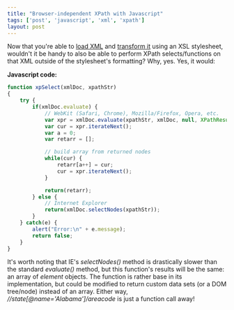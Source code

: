 ```yaml
---
title: "Browser-independent XPath with Javascript"
tags: ['post', 'javascript', 'xml', 'xpath']
layout: post
---
```


Now that you're able to [load
XML](/2008/09/browser-independent-xml-load-with-javascript/)
and [transform
it](/2008/09/browser-independent-xslt-with-javascript/)
using an XSL stylesheet, wouldn't it be handy to also be able to perform
XPath selects/functions on that XML outside of the stylesheet's
formatting? Why, yes. Yes, it would:<!--more-->

**Javascript code:**

```js
function xpSelect(xmlDoc, xpathStr)
{
	try {
		if(xmlDoc.evaluate) {
			// WebKit (Safari, Chrome), Mozilla/Firefox, Opera, etc.
			var xpr = xmlDoc.evaluate(xpathStr, xmlDoc, null, XPathResult.UNORDERED_NODE_ITERATOR_TYPE, null);
			var cur = xpr.iterateNext();
			var a = 0;
			var retarr = [];

			// build array from returned nodes
			while(cur) {
				retarr[a++] = cur;
				cur = xpr.iterateNext();
			}

			return(retarr);
		} else {
			// Internet Explorer
			return(xmlDoc.selectNodes(xpathStr));
		}
	} catch(e) {
		alert("Error:\n" + e.message);
		return false;
	}
}
```

It's worth noting that IE's *selectNodes()* method is drastically slower
than the standard *evaluate()* method, but this function's results will
be the same: an array of *element* objects. The function is rather base
in its implementation, but could be modified to return custom data sets
(or a DOM tree/node) instead of an array. Either way,
*//state[@name='Alabama']/areacode* is just a function call away!
